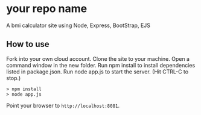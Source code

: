 # your repo name

A bmi calculator site using Node, Express, BootStrap, EJS

## How to use

Fork into your own cloud account. 
Clone the site to your machine.
Open a command window in the new folder.
Run npm install to install dependencies listed in package.json.
Run node app.js to start the server.  (Hit CTRL-C to stop.)

````
> npm install
> node app.js
````

Point your browser to `http://localhost:8081`. 
